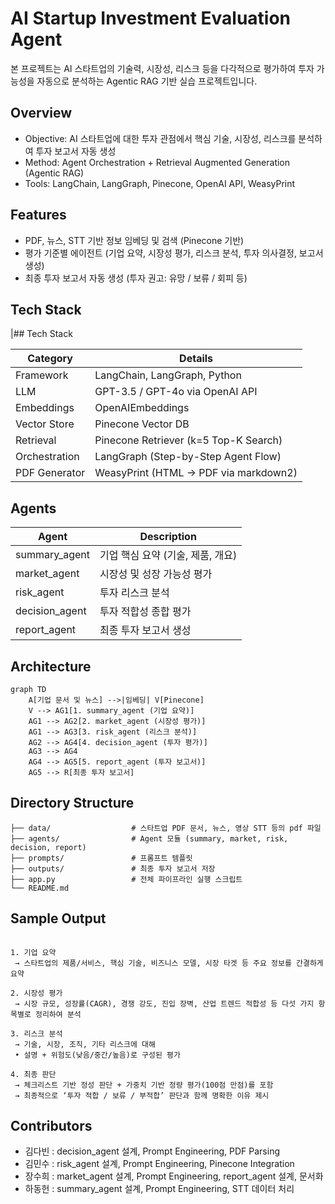 # AI Startup Investment Evaluation Agent
본 프로젝트는 AI 스타트업의 기술력, 시장성, 리스크 등을 다각적으로 평가하여 투자 가능성을 자동으로 분석하는 Agentic RAG 기반 실습 프로젝트입니다.

## Overview

- Objective: AI 스타트업에 대한 투자 관점에서 핵심 기술, 시장성, 리스크를 분석하여 투자 보고서 자동 생성
- Method: Agent Orchestration + Retrieval Augmented Generation (Agentic RAG)
- Tools: LangChain, LangGraph, Pinecone, OpenAI API, WeasyPrint

## Features

- PDF, 뉴스, STT 기반 정보 임베딩 및 검색 (Pinecone 기반)
- 평가 기준별 에이전트 (기업 요약, 시장성 평가, 리스크 분석, 투자 의사결정, 보고서 생성)
- 최종 투자 보고서 자동 생성 (투자 권고: 유망 / 보류 / 회피 등)


## Tech Stack 

|## Tech Stack 

| Category       | Details                                                |
|----------------|--------------------------------------------------------|
| Framework      | LangChain, LangGraph, Python                           |
| LLM            | GPT-3.5 / GPT-4o via OpenAI API                        |
| Embeddings     | OpenAIEmbeddings                                       |
| Vector Store   | Pinecone Vector DB                                     |
| Retrieval      | Pinecone Retriever (k=5 Top-K Search)                  |
| Orchestration  | LangGraph (Step-by-Step Agent Flow)                   |
| PDF Generator  | WeasyPrint (HTML → PDF via markdown2)                 |


## Agents
 
| Agent             | Description                          |
|--------------------|-------------------------------------|
| summary_agent      | 기업 핵심 요약 (기술, 제품, 개요)  |
| market_agent       | 시장성 및 성장 가능성 평가         |
| risk_agent         | 투자 리스크 분석                  |
| decision_agent     | 투자 적합성 종합 평가              |
| report_agent       | 최종 투자 보고서 생성              |

## Architecture

```
graph TD
    A[기업 문서 및 뉴스] -->|임베딩| V[Pinecone]
    V --> AG1[1. summary_agent (기업 요약)]
    AG1 --> AG2[2. market_agent (시장성 평가)]
    AG1 --> AG3[3. risk_agent (리스크 분석)]
    AG2 --> AG4[4. decision_agent (투자 평가)]
    AG3 --> AG4
    AG4 --> AG5[5. report_agent (투자 보고서)]
    AG5 --> R[최종 투자 보고서]
```

## Directory Structure

```
├── data/                  # 스타트업 PDF 문서, 뉴스, 영상 STT 등의 pdf 파일
├── agents/                # Agent 모듈 (summary, market, risk, decision, report)
├── prompts/               # 프롬프트 템플릿
├── outputs/               # 최종 투자 보고서 저장
├── app.py                 # 전체 파이프라인 실행 스크립트
└── README.md
```

## Sample Output



```

1. 기업 요약
 → 스타트업의 제품/서비스, 핵심 기술, 비즈니스 모델, 시장 타겟 등 주요 정보를 간결하게 요약

2. 시장성 평가
 → 시장 규모, 성장률(CAGR), 경쟁 강도, 진입 장벽, 산업 트렌드 적합성 등 다섯 가지 항목별로 정리하여 분석

3. 리스크 분석
 → 기술, 시장, 조직, 기타 리스크에 대해
 • 설명 + 위험도(낮음/중간/높음)로 구성된 평가

4. 최종 판단
 → 체크리스트 기반 정성 판단 + 가중치 기반 정량 평가(100점 만점)를 포함
 → 최종적으로 ‘투자 적합 / 보류 / 부적합’ 판단과 함께 명확한 이유 제시

```

## Contributors 

- 김다빈 : decision_agent 설계, Prompt Engineering, PDF Parsing
- 김민수 : risk_agent 설계, Prompt Engineering, Pinecone Integration
- 장수희 : market_agent 설계, Prompt Engineering, report_agent 설계, 문서화
- 하동헌 : summary_agent 설계, Prompt Engineering, STT 데이터 처리
